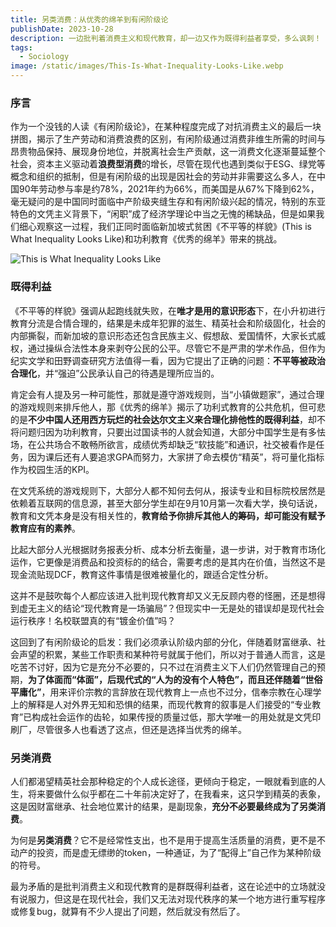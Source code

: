 ```yaml
---
title: 另类消费：从优秀的绵羊到有闲阶级论
publishDate: 2023-10-28
description: 一边批判着消费主义和现代教育，却一边又作为既得利益者享受，多么讽刺！
tags:
  - Sociology
image: /static/images/This-Is-What-Inequality-Looks-Like.webp
---
```


### 序言

作为一个没钱的人读《有闲阶级论》，在某种程度完成了对抗消费主义的最后一块拼图，揭示了生产劳动和消费浪费的区别，有闲阶级通过消费非维生所需的时间与昂贵物品保持、展现身份地位，并脱离社会生产贡献，这一消费文化逐渐蔓延整个社会，资本主义驱动着**浪费型消费**的增长，尽管在现代也遇到类似于ESG、绿党等概念和组织的抵制，但是有闲阶级的出现是因社会的劳动并非需要这么多人，在中国90年劳动参与率是约78%，2021年约为66%，而美国是从67%下降到62%，毫无疑问的是中国同时面临中产阶级夹缝生存和有闲阶级兴起的情况，特别的东亚特色的文凭主义背景下，“闲职”成了经济学理论中当之无愧的稀缺品，但是如果我们细心观察这一过程，我们正同时面临新加坡式贫困《不平等的样貌》(This is What Inequality Looks Like)和功利教育《优秀的绵羊》带来的挑战。

![This is What Inequality Looks Like](/static/images/This-Is-What-Inequality-Looks-Like.webp)

### 既得利益

《不平等的样貌》强调从起跑线就失败，在**唯才是用的意识形态**下，在小升初进行教育分流是合情合理的，结果是未成年犯罪的滋生、精英社会和阶级固化，社会的内部撕裂，而新加坡的意识形态还包含民族主义、假想敌、爱国情怀，大家长式威权，通过操纵合法性本身来剥夺公民的公平。尽管它不是严肃的学术作品，但作为纪实文学和田野调查研究方法值得一看，因为它提出了正确的问题：**不平等被政治合理化**，并“强迫”公民承认自己的待遇是理所应当的。

肯定会有人提及另一种可能性，那就是遵守游戏规则，当“小镇做题家”，通过合理的游戏规则来排斥他人，那《优秀的绵羊》揭示了功利式教育的公共危机，但可悲的是**不少中国人还用西方玩烂的社会达尔文主义来合理化排他性的既得利益**，却不将问题归因为功利教育，只要出过国读书的人就会知道，大部分中国学生是有多怯场，在公共场合不敢畅所欲言，成绩优秀却缺乏“软技能”和通识，社交被看作是任务，因为课后还有人要追求GPA而努力，大家拼了命去模仿“精英”，将可量化指标作为校园生活的KPI。

在文凭系统的游戏规则下，大部分人都不知何去何从，报读专业和目标院校居然是依赖着互联网的信息源，甚至大部分学生却在9月10月第一次看大学，换句话说，教育和文凭本身是没有相关性的，**教育给予你排斥其他人的筹码，却可能没有赋予教育应有的素养**。

比起大部分人光根据财务报表分析、成本分析去衡量，退一步讲，对于教育市场化运作，它更像是消费品和投资标的的结合，需要考虑的是其内在价值，当然这不是现金流贴现DCF，教育这件事情是很难被量化的，跟适合定性分析。

这并不是鼓吹每个人都应该进入批判现代教育却又义无反顾内卷的怪圈，还是想得到虚无主义的结论“现代教育是一场骗局”？但现实中一无是处的错误却是现代社会运行秩序！名校联盟真的有“镀金价值”吗？

这回到了有闲阶级论的启发：我们必须承认阶级内部的分化，伴随着财富继承、社会声望的积累，某些工作职责和某种符号就属于他们，所以对于普通人而言，这是吃苦不讨好，因为它是充分不必要的，只不过在消费主义下人们仍然管理自己的预期，**为了体面而“体面”，后现代式的“人为的没有个人特色”，而且还伴随着“世俗平庸化”**，用来评价宗教的言辞放在现代教育上一点也不过分，信奉宗教在心理学上的解释是人对外界无知和恐惧的结果，而现代教育的叙事是人们接受的“专业教育”已构成社会运作的齿轮，如果传授的质量过低，那大学唯一的用处就是文凭印刷厂，尽管很多人也看透了这点，但还是选择当优秀的绵羊。

### 另类消费

人们都渴望精英社会那种稳定的个人成长途径，更倾向于稳定，一眼就看到底的人生，将来要做什么似乎都在二十年前决定好了，在我看来，这只学到精英的表象，这是因财富继承、社会地位累计的结果，是副现象，**充分不必要最终成为了另类消费**。

为何是**另类消费**？它不是经常性支出，也不是用于提高生活质量的消费，更不是不动产的投资，而是虚无缥缈的token，一种通证，为了“配得上”自己作为某种阶级的符号。

最为矛盾的是批判消费主义和现代教育的是群既得利益者，这在论述中的立场就没有说服力，但这是在现代社会，我们又无法对现代秩序的某一个地方进行重写程序或修复bug，就算有不少人提出了问题，然后就没有然后了。
